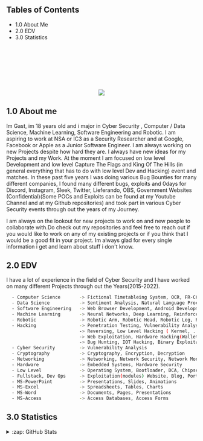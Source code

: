 
## Tables of Contents
- 1.0  About Me
- 2.0  EDV
- 3.0  Statistics

<br><br><br><br><br><br>
<p dir="auto" align="center"><a target="_blank" href="https://discord.gg/users/621713529543720970"><img src="https://raw.githubusercontent.com/catppuccin/catppuccin/dev/assets/footers/gray0_ctp_on_line.svg?sanitize=true" style="max-width: 100%;"></a></p>

## 1.0 About me
Im Gast, im 18 years old and i major in Cyber Security , Computer / Data Science, Machine Learning, Software Engineering and Robotic. I am aspiring to work at NSA or IC3 as a Security Researcher and at Google, Facebook or Apple as a Junior Software Engineer. I am always working on new Projects despite how hard they are. I always have new ideas for my Projects and my Work. At the moment I am focused on low level Development and low level Capture The Flags and King Of The Hills (in general everything that has to do with low level Dev and Hacking) event and matches. In these past five years I was doing various Bug Bounties for many different companies, I found many different bugs, exploits and 0days for Discord, Instagram, Sleek, Twitter, Lieferando, OBS, Government Websites (Confidential)(Some POCs and Exploits can be found at my Youtube Channel and at my Github repositories) and took part in various Cyber Security events through out the years of my Journey.

I am always on the lookout for new projects to work on and new people to collaborate with.Do check out my repositories and feel free to reach out if you would like to work on any of my existing projects or if you think that I would be a good fit in your project. Im always glad for every single information i get and learn about stuff i don't know.

## 2.0 EDV
I have a lot of experience in the field of Cyber Security and I have worked on many 
different Projects through out the Years(2015-2022).

```bash
  - Computer Science       -> Fictional Timetableing System, OCR, FR-CCTV(Face Recognition AI)
  - Data Science           -> Sentiment Analysis, Natural Language Processing, Machine Learning
  - Software Engineering   -> Web Browser Development, Android Development, iOS Development
  - Machine Learning       -> Neural Networks, Deep Learning, Reinforcement Learning
  - Robotic                -> Robotic Arm, Robotic Head, Robotic Leg, Robotic Hand
  - Hacking                -> Penetration Testing, Vulnerability Analysis
                           -> Reversing, Low Level Hacking ( Kernel, ...)
                           -> Web Exploitation, Hardware Hacking(Wallet, USB, INP Devices)
                           -> Bug Hunting, IOT Hacking, Binary Exploitation, Car Hacking(sort of?)
  - Cyber Security         -> Vulnerability Analysis
  - Cryptography           -> Cryptography, Encryption, Decryption
  - Networking             -> Networking, Network Security, Network Monitoring, VPNS, Packet Poisoning
  - Hardware               -> Embedded Systems, Hardware Security
  - Low Level              -> Operating System, Bootloader, DCA, Chipsets, MBU, Motherboards (Fail)
  - Fullstack, Dev Ops     -> Exploitation(modules) Website, Blog, Portofolio, Databases
  - MS-PowerPoint          -> Presentations, Slides, Animations
  - MS-Excel               -> Spreadsheets, Tables, Charts
  - MS-Word                -> Documents, Pages, Presentations
  - MS-Access              -> Access Databases, Access Forms
```

## 3.0 Statistics
<details>
  <summary>:zap: GitHub Stats</summary>
<img align="center" src="https://github-readme-stats.vercel.app/api?username=0xHaab&show_icons=true&include_all_commits=true&show_icons=true&title_color=fff&icon_color=f0f0f0&text_color=f0f0f0&bg_color=151b22&hide_border=true" alt="Statistics." />
  <img align="center" src="https://github-readme-stats.vercel.app/api/top-langs/?username=0xHaab&show_icons=true&show_icons=true&title_color=&icon_color=f0f0f0&text_color=f0f0f0&bg_color=151b22&hide_border=true" alt="Statistics." />
</details>

